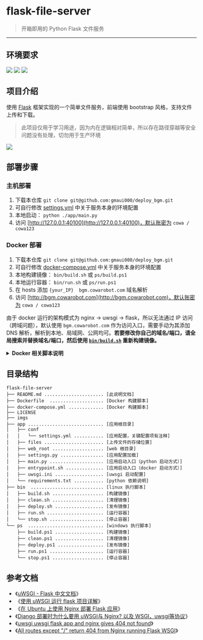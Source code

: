 # flask-file-server

> 开箱即用的 Python Flask 文件服务

------

## 环境要求

![](https://img.shields.io/badge/Windows-x64-brightgreen.svg) ![](https://img.shields.io/badge/Linux-x64-brightgreen.svg) ![](https://img.shields.io/badge/Python-3.8-brightgreen.svg)


## 项目介绍

使用 [Flask](https://flask.palletsprojects.com/en/2.0.x/) 框架实现的一个简单文件服务，前端使用 bootstrap 风格，支持文件上传和下载。

> 此项目仅用于学习用途，因为内在逻辑相对简单，所以存在路径穿越等安全问题没有处理，切勿用于生产环境

![](./imgs/01.png)


## 部署步骤

### 主机部署

1. 下载本仓库 `git clone git@github.com:gmaui000/deploy_bgm.git`
2. 可自行修改 [settings.yml](./app/conf/settings.yml) 中关于服务本身的环境配置
3. 本地启动： `python ./app/main.py`
4. 访问 [http://127.0.0.1:40100](http://127.0.0.1:40100)，默认账密为 `cowa / cowa123`


### Docker 部署

1. 下载本仓库 `git clone git@github.com:gmaui000/deploy_bgm.git`
2. 可自行修改 [docker-compose.yml](./docker-compose.yml) 中关于服务本身的环境配置
3. 本地构建镜像： `bin/build.sh` 或 `ps/build.ps1`
4. 本地运行容器： `bin/run.sh` 或 `ps/run.ps1`
5. 在 hosts 添加 `{your_IP}  bgm.cowarobot.com` 域名解析
6. 访问 [http://bgm.cowarobot.com](http://bgm.cowarobot.com)，默认账密为 `cowa / cowa123`

由于 docker 运行的架构模式为 nginx -> uwsgi -> flask，所以无法通过 IP 访问（跨域问题），默认使用 `bgm.cowarobot.com` 作为访问入口，需要手动为其添加 DNS 解析，解析到本地、局域网、公网均可。**若要修改你自己的域名/端口，请全局搜索并替换域名/端口，然后使用 [`bin/build.sh`](./bin/build.sh) 重新构建镜像。**



<details>
<summary><b>Docker 相关脚本说明</b></summary>
<br/>

- [`bin`](./bin) 目录为 linux/mac 的执行脚本
- [`ps`](./ps) 目录为 windows 的执行脚本


1. 构建镜像： `bin/build.sh` 或 `ps/build.ps1`
2. 清理镜像： `bin/clean.sh` 或 `ps/clean.ps1`
3. 发布镜像： `bin/deploy.sh` 或 `ps/deploy.ps1`
4. 运行容器： `bin/run.sh` 或 `ps/run.ps1`
5. 停止容器： `bin/stop.sh` 或 `ps/stop.ps1`

</details>


## 目录结构

```
flask-file-server
├── README.md ...................... [此说明文档]
├── Dockerfile  .................... [Docker 构建脚本]
├── docker-compose.yml ............. [Docker 构建脚本]
├── LICENSE
├── imgs
├── app ............................ [应用根目录]
│   ├── conf
│   │   └── settings.yml ........... [应用配置，关键配置项有注释]
│   ├── files ...................... [上传文件的存储位置]
│   ├── web_root ................... [web 根目录]
│   ├── settings.py ................ [应用配置加载]
│   ├── main.py .................... [应用启动入口（python 启动方式）]
│   ├── entrypoint.sh .............. [应用启动入口（docker 启动方式）]
│   ├── uwsgi.ini .................. [uwsgi 启动配置]
│   └── requirements.txt ........... [python 依赖说明]
├── bin  ........................... [linux 执行脚本]
│   ├── build.sh ................... [构建镜像]
│   ├── clean.sh ................... [清理镜像]
│   ├── deploy.sh .................. [发布镜像]
│   ├── run.sh ..................... [运行容器]
│   └── stop.sh .................... [停止容器]
└── ps  ............................ [windows 执行脚本]
    ├── build.ps1 .................. [构建镜像]
    ├── clean.ps1 .................. [清理镜像]
    ├── deploy.ps1 ................. [发布镜像]
    ├── run.ps1 .................... [运行容器]
    └── stop.ps1 ................... [停止容器]
```

## 参考文档

- 《[uWSGI - Flask 中文文档](https://dormousehole.readthedocs.io/en/latest/deploying/uwsgi.html)》
- 《[使用 uWSGI 运行 flask 项目详解](https://cloud.tencent.com/developer/article/1609621)》
- 《[在 Ubuntu 上使用 Nginx 部署 Flask 应用](https://www.oschina.net/translate/serving-flask-with-nginx-on-ubuntu)》
- 《[Django 部署时为什么要用 uWSGI与 Nginx? 以及 WSGI，uwsgi等协议](https://www.cnblogs.com/luodaxia/p/12023492.html)》
- 《[uwsgi uwsgi flask app and nginx gives 404 not found](https://stackoverflow.com/questions/70214790/uwsgi-uwsgi-flask-app-and-nginx-gives-404-not-found)》
- 《[All routes except "/" return 404 from Nginx running Flask WSGI](https://askubuntu.com/questions/1173951/all-routes-except-return-404-from-nginx-running-flask-wsgi)》
